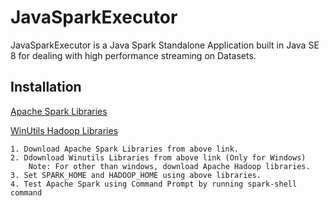 # JavaSparkExecutor

JavaSparkExecutor is a Java Spark Standalone Application built in Java SE 8 for dealing with high performance streaming on Datasets.

## Installation

[Apache Spark Libraries](https://spark.apache.org/)

[WinUtils Hadoop Libraries](https://github.com/steveloughran/winutils)

```
1. Download Apache Spark Libraries from above link.
2. Ddownload Winutils Libraries from above link (Only for Windows)
    Note: For other than windows, download Apache Hadoop libraries.
3. Set SPARK_HOME and HADOOP_HOME using above libraries.
4. Test Apache Spark using Command Prompt by running spark-shell command
```
